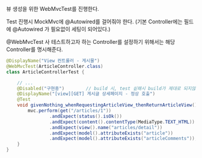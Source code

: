 뷰 생성을 위한 WebMvcTest를 진행한다.

Test 진행시 MockMvc에 @Autowired를 걸어줘야 한다. (기본 Controller에는 필드에 @Autowired 가 필요없이 세팅이 되어있다.)

@WebMvcTest 사 테스트하고자 하는 Controller를 설정하기 위해서는 해당 Controller를 명시해준다.

```java
@DisplayName("View 컨트롤러 - 게시물")
@WebMvcTest(ArticleController.class)
class ArticleControllerTest {

    // ...
    @Disabled("구현중")        // build 시, test 싵패시 build가 제대로 되지않으므로 disabled 설정을 한다. 
    @DisplayName("[view][GET] 게시글 상세페이지 - 정상 호출")
    @Test
    void givenNothing_whenRequestingArticleView_thenReturnArticleView() throws Exception {
        mvc.perform(get("/articles/1"))
                .andExpect(status().isOk())                                 // HttpStatus
                .andExpect(content().contentType(MediaType.TEXT_HTML))      // contentType
                .andExpect(view().name("articles/detail"))                  // View의 위치
                .andExpect(model().attributeExists("article"))              // modelAttribute로 넘어갈 변수명 설정
                .andExpect(model().attributeExists("articleComments"));
    }
}
```